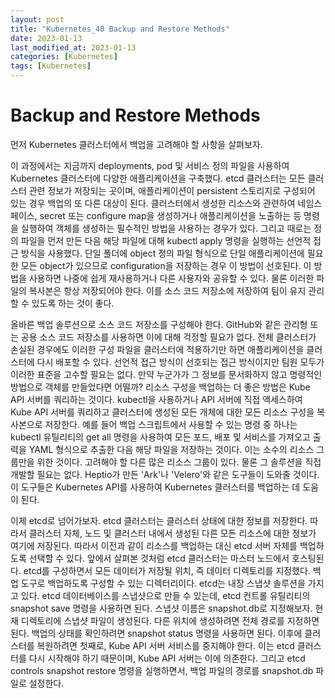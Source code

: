 ```yaml
---
layout: post
title: "Kubernetes_40 Backup and Restore Methods"
date: 2023-01-13
last_modified_at: 2023-01-13
categories: [Kubernetes]
tags: [Kubernetes]
---
```


# Backup and Restore Methods

먼저 Kubernetes 클러스터에서 백업을 고려해야 할 사항을 살펴보자.

이 과정에서는 지금까지 deployments, pod 및 서비스 정의 파일을 사용하여 Kubernetes 클러스터에 다양한 애플리케이션을 구축했다. 
etcd 클러스터는 모든 클러스터 관련 정보가 저장되는 곳이며, 애플리케이션이 persistent 스토리지로 구성되어 있는 경우 백업의 또 다른 대상이 된다. 
클러스터에서 생성한 리소스와 관련하여 네임스페이스, secret 또는 configure map을 생성하거나 애플리케이션을 노출하는 등 명령을 실행하여 객체를 생성하는 필수적인 방법을 사용하는 경우가 있다. 
그리고 때로는 정의 파일을 먼저 만든 다음 해당 파일에 대해 kubectl apply 명령을 실행하는 선언적 접근 방식을 사용했다. 
단일 폴더에 object 정의 파일 형식으로 단일 애플리케이션에 필요한 모든 object가 있으므로 configuration을 저장하는 경우 이 방법이 선호된다. 
이 방법을 사용하면 나중에 쉽게 재사용하거나 다른 사용자와 공유할 수 있다. 
물론 이러한 파일의 복사본은 항상 저장되어야 한다. 이를 소스 코드 저장소에 저장하여 팀이 유지 관리할 수 있도록 하는 것이 좋다. 

올바른 백업 솔루션으로 소스 코드 저장소를 구성해야 한다. GitHub와 같은 관리형 또는 공용 소스 코드 저장소를 사용하면 이에 대해 걱정할 필요가 없다. 
전체 클러스터가 손실된 경우에도 이러한 구성 파일을 클러스터에 적용하기만 하면 애플리케이션을 클러스터에 다시 배포할 수 있다. 
선언적 접근 방식이 선호되는 접근 방식이지만 팀원 모두가 이러한 표준을 고수할 필요는 없다. 
만약 누군가가 그 정보를 문서화하지 않고 명령적인 방법으로 객체를 만들었다면 어떨까? 
리소스 구성을 백업하는 더 좋은 방법은 Kube API 서버를 쿼리하는 것이다. 
kubectl을 사용하거나 API 서버에 직접 액세스하여 Kube API 서버를 쿼리하고 클러스터에 생성된 모든 개체에 대한 모든 리소스 구성을 복사본으로 저장한다.
예를 들어 백업 스크립트에서 사용할 수 있는 명령 중 하나는 kubectl 유틸리티의 get all 명령을 사용하여 모든 포드, 배포 및 서비스를 가져오고 출력을 YAML 형식으로 추출한 다음 해당 파일을 저장하는 것이다. 
이는 소수의 리소스 그룹만을 위한 것이다. 고려해야 할 다른 많은 리소스 그룹이 있다. 
물론 그 솔루션을 직접 개발할 필요는 없다. Heptio가 만든 'Ark'나 'Velero'와 같은 도구들이 도와줄 것이다.
이 도구들은 Kubernetes API를 사용하여 Kubernetes 클러스터를 백업하는 데 도움이 된다.

이제 etcd로 넘어가보자. etcd 클러스터는 클러스터 상태에 대한 정보를 저장한다. 
따라서 클러스터 자체, 노드 및 클러스터 내에서 생성된 다른 모든 리소스에 대한 정보가 여기에 저장된다. 
따라서 이전과 같이 리소스를 백업하는 대신 etcd 서버 자체를 백업하도록 선택할 수 있다. 
앞에서 살펴본 것처럼 etcd 클러스터는 마스터 노드에서 호스팅된다. 
etcd를 구성하면서 모든 데이터가 저장될 위치, 즉 데이터 디렉토리를 지정했다. 백업 도구로 백업하도록 구성할 수 있는 디렉터리이다. 
etcd는 내장 스냅샷 솔루션을 가지고 있다. 
etcd 데이터베이스를 스냅샷으로 만들 수 있는데, etcd 컨트롤 유틸리티의 snapshot save 명령을 사용하면 된다. 
스냅샷 이름은 snapshot.db로 지정해보자. 현재 디렉토리에 스냅샷 파일이 생성된다. 다른 위치에 생성하려면 전체 경로를 지정하면 된다. 
백업의 상태를 확인하려면 snapshot status 명령을 사용하면 된다. 
이후에 클러스터를 복원하려면 첫째로, Kube API 서버 서비스를 중지해야 한다.
이는 etcd 클러스터를 다시 시작해야 하기 때문이며, Kube API 서버는 이에 의존한다. 
그리고 etcd controls snapshot restore 명령을 실행하면서, 백업 파일의 경로를 snapshot.db 파일로 설정한다.
